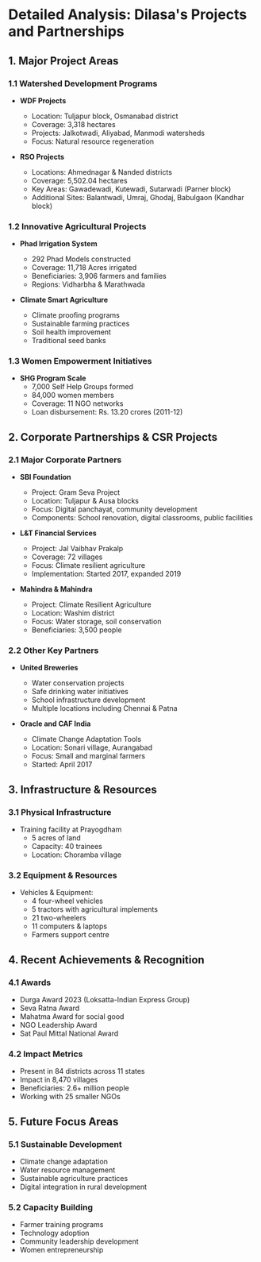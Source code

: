 # Detailed Analysis: Dilasa's Projects and Partnerships

## 1. Major Project Areas

### 1.1 Watershed Development Programs
- **WDF Projects**
  * Location: Tuljapur block, Osmanabad district
  * Coverage: 3,318 hectares
  * Projects: Jalkotwadi, Aliyabad, Manmodi watersheds
  * Focus: Natural resource regeneration

- **RSO Projects**
  * Locations: Ahmednagar & Nanded districts
  * Coverage: 5,502.04 hectares
  * Key Areas: Gawadewadi, Kutewadi, Sutarwadi (Parner block)
  * Additional Sites: Balantwadi, Umraj, Ghodaj, Babulgaon (Kandhar block)

### 1.2 Innovative Agricultural Projects
- **Phad Irrigation System**
  * 292 Phad Models constructed
  * Coverage: 11,718 Acres irrigated
  * Beneficiaries: 3,906 farmers and families
  * Regions: Vidharbha & Marathwada

- **Climate Smart Agriculture**
  * Climate proofing programs
  * Sustainable farming practices
  * Soil health improvement
  * Traditional seed banks

### 1.3 Women Empowerment Initiatives
- **SHG Program Scale**
  * 7,000 Self Help Groups formed
  * 84,000 women members
  * Coverage: 11 NGO networks
  * Loan disbursement: Rs. 13.20 crores (2011-12)

## 2. Corporate Partnerships & CSR Projects

### 2.1 Major Corporate Partners
- **SBI Foundation**
  * Project: Gram Seva Project
  * Location: Tuljapur & Ausa blocks
  * Focus: Digital panchayat, community development
  * Components: School renovation, digital classrooms, public facilities

- **L&T Financial Services**
  * Project: Jal Vaibhav Prakalp
  * Coverage: 72 villages
  * Focus: Climate resilient agriculture
  * Implementation: Started 2017, expanded 2019

- **Mahindra & Mahindra**
  * Project: Climate Resilient Agriculture
  * Location: Washim district
  * Focus: Water storage, soil conservation
  * Beneficiaries: 3,500 people

### 2.2 Other Key Partners
- **United Breweries**
  * Water conservation projects
  * Safe drinking water initiatives
  * School infrastructure development
  * Multiple locations including Chennai & Patna

- **Oracle and CAF India**
  * Climate Change Adaptation Tools
  * Location: Sonari village, Aurangabad
  * Focus: Small and marginal farmers
  * Started: April 2017

## 3. Infrastructure & Resources

### 3.1 Physical Infrastructure
- Training facility at Prayogdham
  * 5 acres of land
  * Capacity: 40 trainees
  * Location: Choramba village

### 3.2 Equipment & Resources
- Vehicles & Equipment:
  * 4 four-wheel vehicles
  * 5 tractors with agricultural implements
  * 21 two-wheelers
  * 11 computers & laptops
  * Farmers support centre

## 4. Recent Achievements & Recognition

### 4.1 Awards
- Durga Award 2023 (Loksatta-Indian Express Group)
- Seva Ratna Award
- Mahatma Award for social good
- NGO Leadership Award
- Sat Paul Mittal National Award

### 4.2 Impact Metrics
- Present in 84 districts across 11 states
- Impact in 8,470 villages
- Beneficiaries: 2.6+ million people
- Working with 25 smaller NGOs

## 5. Future Focus Areas

### 5.1 Sustainable Development
- Climate change adaptation
- Water resource management
- Sustainable agriculture practices
- Digital integration in rural development

### 5.2 Capacity Building
- Farmer training programs
- Technology adoption
- Community leadership development
- Women entrepreneurship 